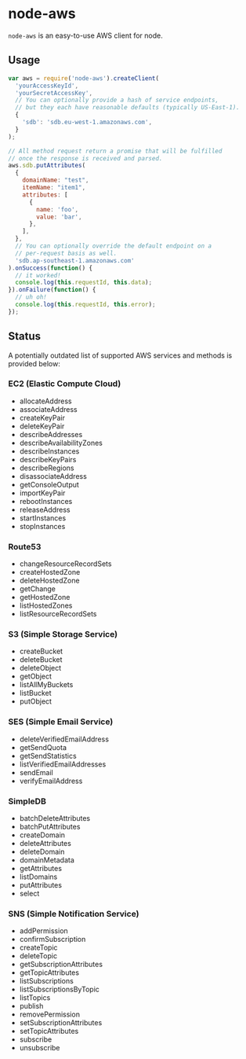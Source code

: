 # node-aws

`node-aws` is an easy-to-use AWS client for node.

## Usage

```javascript
var aws = require('node-aws').createClient(
  'yourAccessKeyId',
  'yourSecretAccessKey',
  // You can optionally provide a hash of service endpoints,
  // but they each have reasonable defaults (typically US-East-1).
  {
    'sdb': 'sdb.eu-west-1.amazonaws.com',
  }
);

// All method request return a promise that will be fulfilled
// once the response is received and parsed.
aws.sdb.putAttributes(
  {
    domainName: "test",
    itemName: "item1",
    attributes: [
      {
        name: 'foo',
        value: 'bar',
      },
    ],
  },
  // You can optionally override the default endpoint on a
  // per-request basis as well.
  'sdb.ap-southeast-1.amazonaws.com'
).onSuccess(function() {
  // it worked!
  console.log(this.requestId, this.data);
}).onFailure(function() {
  // uh oh!
  console.log(this.requestId, this.error);
});
```

## Status

A potentially outdated list of supported AWS services and methods is provided below:

### EC2 (Elastic Compute Cloud)

 * allocateAddress
 * associateAddress
 * createKeyPair
 * deleteKeyPair
 * describeAddresses
 * describeAvailabilityZones
 * describeInstances
 * describeKeyPairs
 * describeRegions
 * disassociateAddress
 * getConsoleOutput
 * importKeyPair
 * rebootInstances
 * releaseAddress
 * startInstances
 * stopInstances

### Route53

 * changeResourceRecordSets
 * createHostedZone
 * deleteHostedZone
 * getChange
 * getHostedZone
 * listHostedZones
 * listResourceRecordSets

### S3 (Simple Storage Service)

 * createBucket
 * deleteBucket
 * deleteObject
 * getObject
 * listAllMyBuckets
 * listBucket
 * putObject

### SES (Simple Email Service)

 * deleteVerifiedEmailAddress
 * getSendQuota
 * getSendStatistics
 * listVerifiedEmailAddresses
 * sendEmail
 * verifyEmailAddress

### SimpleDB

 * batchDeleteAttributes
 * batchPutAttributes
 * createDomain
 * deleteAttributes
 * deleteDomain
 * domainMetadata
 * getAttributes
 * listDomains
 * putAttributes
 * select

### SNS (Simple Notification Service)

 * addPermission
 * confirmSubscription
 * createTopic
 * deleteTopic
 * getSubscriptionAttributes
 * getTopicAttributes
 * listSubscriptions
 * listSubscriptionsByTopic
 * listTopics
 * publish
 * removePermission
 * setSubscriptionAttributes
 * setTopicAttributes
 * subscribe
 * unsubscribe
